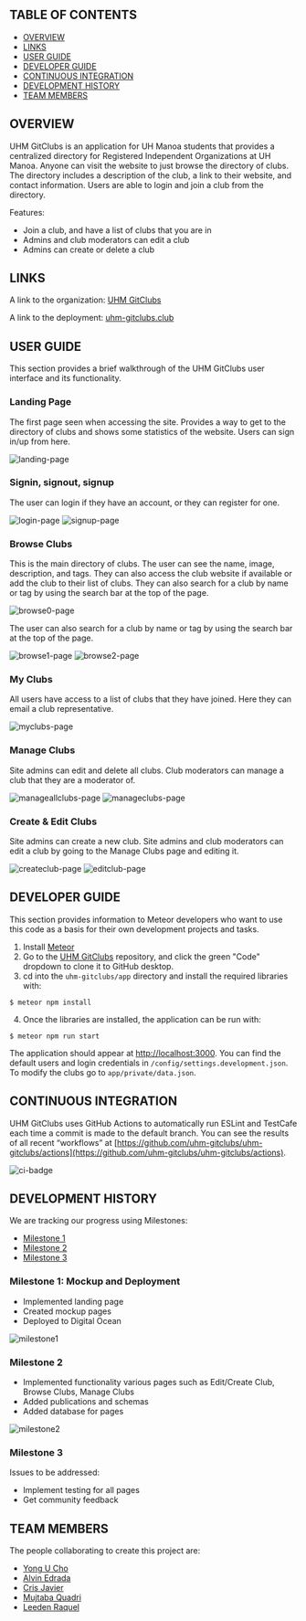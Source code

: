 ## TABLE OF CONTENTS

* [OVERVIEW](#overview)
* [LINKS](#links)
* [USER GUIDE](#user-guide)
* [DEVELOPER GUIDE](#developer-guide)
* [CONTINUOUS INTEGRATION](#continuous-integration)
* [DEVELOPMENT HISTORY](#development-history)
* [TEAM MEMBERS](#team-members)

## OVERVIEW

UHM GitClubs is an application for UH Manoa students that provides a centralized directory for Registered Independent Organizations at UH Manoa. Anyone can visit the website to just browse the directory of clubs. The directory includes a description of the club, a link to their website, and contact information. Users are able to login and join a club from the directory.

Features:
- Join a club, and have a list of clubs that you are in
- Admins and club moderators can edit a club
- Admins can create or delete a club

## LINKS

A link to the organization: [UHM GitClubs](https://github.com/uhm-gitclubs)

A link to the deployment: [uhm-gitclubs.club](https://uhm-gitclubs.club/#/)

## USER GUIDE

This section provides a brief walkthrough of the UHM GitClubs user interface and its functionality.

### Landing Page

The first page seen when accessing the site. Provides a way to get to the directory of clubs and shows some statistics of the website. Users can sign in/up from here.

<img src="doc/landing.gif" alt="landing-page">

### Signin, signout, signup

The user can login if they have an account, or they can register for one.

<img src="doc/login.png" alt="login-page">

<img src="doc/signup.png" alt="signup-page">

### Browse Clubs

This is the main directory of clubs. The user can see the name, image, description, and tags. They can also access the club website if available or add the club to their list of clubs. They can also search for a club by name or tag by using the search bar at the top of the page.

<img src="doc/browse0.gif" alt="browse0-page">

The user can also search for a club by name or tag by using the search bar at the top of the page.

<img src="doc/browse1.gif" alt="browse1-page">

<img src="doc/browse2.gif" alt="browse2-page">

### My Clubs

All users have access to a list of clubs that they have joined. Here they can email a club representative.

<img src="doc/myclubs.gif" alt="myclubs-page">

### Manage Clubs

Site admins can edit and delete all clubs. Club moderators can manage a club that they are a moderator of.

<img src="doc/manageallclubs.png" alt="manageallclubs-page">

<img src="doc/manageclubs.png" alt="manageclubs-page">

### Create & Edit Clubs

Site admins can create a new club. Site admins and club moderators can edit a club by going to the Manage Clubs page and editing it.

<img src="doc/createclub.png" alt="createclub-page">

<img src="doc/editclub.gif" alt="editclub-page">

## DEVELOPER GUIDE

This section provides information to Meteor developers who want to use this code as a basis for their own development projects and tasks.

1. Install [Meteor](https://www.meteor.com/install)
2. Go to the [UHM GitClubs](https://github.com/uhm-gitclubs/uhm-gitclubs) repository, and click the green "Code" dropdown to clone it to GitHub desktop.
3. cd into the ```uhm-gitclubs/app``` directory and install the required libraries with:
```
$ meteor npm install
```
4. Once the libraries are installed, the application can be run with:
```
$ meteor npm run start
```
The application should appear at [http://localhost:3000](http://localhost:3000). You can find the default users and login credentials in ```/config/settings.development.json```. To modify the clubs go to ```app/private/data.json```.

## CONTINUOUS INTEGRATION

UHM GitClubs uses GitHub Actions to automatically run ESLint and TestCafe each time a commit is made to the default branch. You can see the results of all recent “workflows” at [https://github.com/uhm-gitclubs/uhm-gitclubs/actions](https://github.com/uhm-gitclubs/uhm-gitclubs/actions).

![ci-badge](https://github.com/uhm-gitclubs/uhm-gitclubs/workflows/ci-uhm-gitclubs/badge.svg)

## DEVELOPMENT HISTORY
We are tracking our progress using Milestones:

* [Milestone 1](https://github.com/uhm-gitclubs/uhm-gitclubs/projects/1)
* [Milestone 2](https://github.com/uhm-gitclubs/uhm-gitclubs/projects/3)
* [Milestone 3](https://github.com/uhm-gitclubs/uhm-gitclubs/projects/4)

### Milestone 1: Mockup and Deployment

* Implemented landing page
* Created mockup pages
* Deployed to Digital Ocean

<img src="doc/milestone1.PNG" alt="milestone1">

### Milestone 2

* Implemented functionality various pages such as Edit/Create Club, Browse Clubs, Manage Clubs
* Added publications and schemas
* Added database for pages

<img src="doc/milestone2.PNG" alt="milestone2">

### Milestone 3

Issues to be addressed:
* Implement testing for all pages
* Get community feedback

## TEAM MEMBERS
The people collaborating to create this project are:

* [Yong U Cho](https://yongu2000.github.io)
* [Alvin Edrada](https://alvinedrada.github.io)
* [Cris Javier](https://crisjavier.github.io)
* [Mujtaba Quadri](https://mujtaba-a-quadri.github.io)
* [Leeden Raquel](https://leedenkraquel.github.io)
